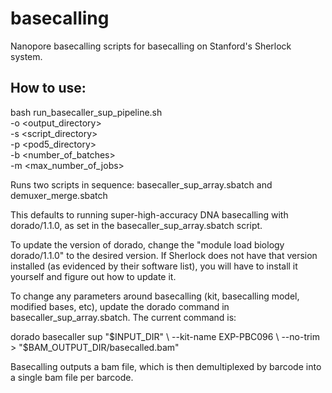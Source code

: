 # basecalling
Nanopore basecalling scripts for basecalling on Stanford's Sherlock system.

## How to use:  
bash run_basecaller_sup_pipeline.sh \
  -o <output_directory> \
  -s <script_directory> \
  -p <pod5_directory> \
  -b <number_of_batches> \
  -m <max_number_of_jobs>


Runs two scripts in sequence: basecaller_sup_array.sbatch and demuxer_merge.sbatch

This defaults to running super-high-accuracy DNA basecalling with dorado/1.1.0, as set in the basecaller_sup_array.sbatch script.

To update the version of dorado, change the "module load biology dorado/1.1.0" to the desired version. If Sherlock does not have that version installed (as evidenced by their software list), you will have to install it yourself and figure out how to update it.

To change any parameters around basecalling (kit, basecalling model, modified bases, etc), update the dorado command in basecaller_sup_array.sbatch. The current command is:

dorado basecaller sup "$INPUT_DIR" \
    --kit-name EXP-PBC096 \
    --no-trim > "$BAM_OUTPUT_DIR/basecalled.bam"

Basecalling outputs a bam file, which is then demultiplexed by barcode into a single bam file per barcode.
